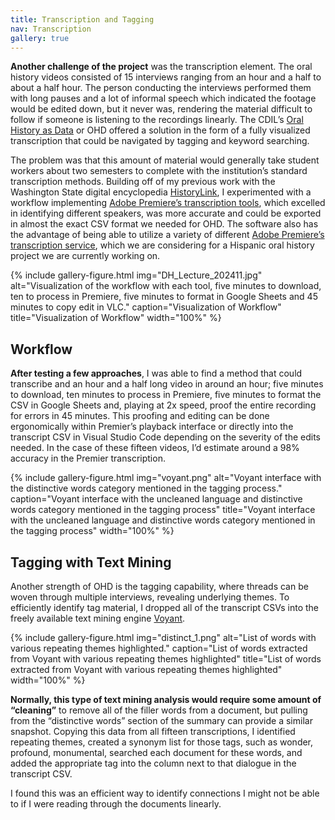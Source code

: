 ```yaml
---
title: Transcription and Tagging
nav: Transcription
gallery: true
---
```


**Another challenge of the project** was the transcription element. The oral history videos consisted of 15 interviews ranging from an hour and a half to about a half hour. The person conducting the interviews performed them with long pauses and a lot of informal speech which indicated the footage would be edited down, but it never was, rendering the material difficult to follow if someone is listening to the recordings linearly. The CDIL’s [Oral History as Data](https://learn-static.github.io/oral-history-as-data/) or OHD offered a solution in the form of a fully visualized transcription that could be navigated by tagging and keyword searching. 

The problem was that this amount of material would generally take student workers about two semesters to complete with the institution’s standard transcription methods. Building off of my previous work with the Washington State digital encyclopedia [HistoryLink](https://historylink.org/), I experimented with a workflow implementing [Adobe Premiere’s transcription tools](https://helpx.adobe.com/premiere-pro/using/speech-to-text.html), which excelled in identifying different speakers, was more accurate and could be exported in almost the exact CSV format we needed for OHD. The software also has the advantage of being able to utilize a variety of different [Adobe Premiere’s transcription service](https://helpx.adobe.com/premiere-pro/using/speech-to-text.html), which we are considering for a Hispanic oral history project we are currently working on.

{% include gallery-figure.html img="DH_Lecture_202411.jpg" alt="Visualization of the workflow with each tool, five minutes to download, ten to process in Premiere, five minutes to format in Google Sheets and 45 minutes to copy edit in VLC." caption="Visualization of Workflow" title="Visualization of Workflow" width="100%" %}

## Workflow

**After testing a few approaches**, I was able to find a method that could transcribe and an hour and a half long video in around an hour; five minutes to download, ten minutes to process in Premiere, five minutes to format the CSV in Google Sheets and, playing at 2x speed, proof the entire recording for errors in 45 minutes. This proofing and editing can be done ergonomically within Premier’s playback interface or directly into the transcript CSV in Visual Studio Code depending on the severity of the edits needed. In the case of these fifteen videos, I’d estimate around a 98% accuracy in the Premier transcription.

{% include gallery-figure.html img="voyant.png" alt="Voyant interface with the distinctive words category mentioned in the tagging process." caption="Voyant interface with the uncleaned language and distinctive words category mentioned in the tagging process" title="Voyant interface with the uncleaned language and distinctive words category mentioned in the tagging process" width="100%" %}

## Tagging with Text Mining

Another strength of OHD is the tagging capability, where threads can be woven through multiple interviews, revealing underlying themes. To efficiently identify tag material, I dropped all of the transcript CSVs into the freely available text mining engine [Voyant](https://voyant-tools.org/). 

{% include gallery-figure.html img="distinct_1.png" alt="List of words with various repeating themes highlighted." caption="List of words extracted from Voyant with various repeating themes highlighted" title="List of words extracted from Voyant with various repeating themes highlighted" width="100%" %}

**Normally, this type of text mining analysis would require some amount of “cleaning”** to remove all of the filler words from a document, but pulling from the “distinctive words” section of the summary can provide a similar snapshot. Copying this data from all fifteen transcriptions, I identified repeating themes, created a synonym list for those tags, such as wonder, profound, monumental, searched each document for these words, and added the appropriate tag into the column next to that dialogue in the transcript CSV. 

I found this was an efficient way to identify connections I might not be able to if I were reading through the documents linearly. 
